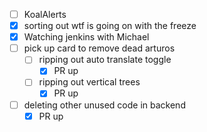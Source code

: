* [ ] KoalAlerts
* [x] sorting out wtf is going on with the freeze
* [x] Watching jenkins with Michael
* [ ] pick up card to remove dead arturos
  * [ ] ripping out auto translate toggle
    * [x] PR up
  * [ ] ripping out vertical trees
    * [x] PR up
* [ ] deleting other unused code in backend
  * [x] PR up
